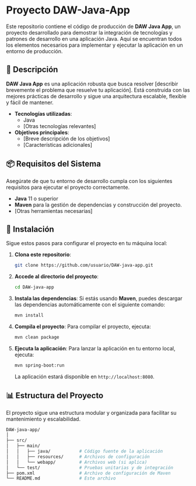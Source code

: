 # Proyecto DAW-Java-App

Este repositorio contiene el código de producción de **DAW Java App**, un proyecto desarrollado para demostrar la integración de tecnologías y patrones de desarrollo en una aplicación Java. Aquí se encuentran todos los elementos necesarios para implementar y ejecutar la aplicación en un entorno de producción.

## 🚀 Descripción

**DAW Java App** es una aplicación robusta que busca resolver [describir brevemente el problema que resuelve tu aplicación]. Está construida con las mejores prácticas de desarrollo y sigue una arquitectura escalable, flexible y fácil de mantener.

- **Tecnologías utilizadas**: 
    - Java
    - [Otras tecnologías relevantes]
- **Objetivos principales**:
    - [Breve descripción de los objetivos]
    - [Características adicionales]
  
## 📦 Requisitos del Sistema

Asegúrate de que tu entorno de desarrollo cumpla con los siguientes requisitos para ejecutar el proyecto correctamente.

- **Java** 11 o superior
- **Maven** para la gestión de dependencias y construcción del proyecto.
- [Otras herramientas necesarias]

## 🔧 Instalación

Sigue estos pasos para configurar el proyecto en tu máquina local:

1. **Clona este repositorio**:
    ```bash
    git clone https://github.com/usuario/DAW-java-app.git
    ```

2. **Accede al directorio del proyecto**:
    ```bash
    cd DAW-java-app
    ```

3. **Instala las dependencias**:
    Si estás usando **Maven**, puedes descargar las dependencias automáticamente con el siguiente comando:
    ```bash
    mvn install
    ```

4. **Compila el proyecto**:
    Para compilar el proyecto, ejecuta:
    ```bash
    mvn clean package
    ```

5. **Ejecuta la aplicación**:
    Para lanzar la aplicación en tu entorno local, ejecuta:
    ```bash
    mvn spring-boot:run
    ```

   La aplicación estará disponible en `http://localhost:8080`.

## 📊 Estructura del Proyecto

El proyecto sigue una estructura modular y organizada para facilitar su mantenimiento y escalabilidad.

```bash
DAW-java-app/
│
├── src/
│   ├── main/
│   │   ├── java/           # Código fuente de la aplicación
│   │   ├── resources/      # Archivos de configuración
│   │   └── webapp/         # Archivos web (si aplica)
│   └── test/               # Pruebas unitarias y de integración
├── pom.xml                 # Archivo de configuración de Maven
└── README.md               # Este archivo
